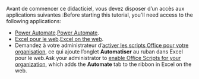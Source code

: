 <span data-ttu-id="d43c8-101">Avant de commencer ce didacticiel, vous devez disposer d’un accès aux applications suivantes :</span><span class="sxs-lookup"><span data-stu-id="d43c8-101">Before starting this tutorial, you'll need access to the following applications:</span></span>

- <span data-ttu-id="d43c8-102">[Power Automate](/power-automate/organization-q-and-a).</span><span class="sxs-lookup"><span data-stu-id="d43c8-102">[Power Automate](/power-automate/organization-q-and-a).</span></span>
- <span data-ttu-id="d43c8-103">[Excel pour le web](https://www.office.com/launch/excel).</span><span class="sxs-lookup"><span data-stu-id="d43c8-103">[Excel on the web](https://www.office.com/launch/excel).</span></span>
- <span data-ttu-id="d43c8-104">Demandez à votre administrateur d’[activer les scripts Office pour votre organisation](https://support.office.com/article/office-scripts-settings-in-m365-19d3c51a-6ca2-40ab-978d-60fa49554dcf), ce qui ajoute l’onglet **Automatiser** au ruban dans Excel pour le web.</span><span class="sxs-lookup"><span data-stu-id="d43c8-104">Ask your administrator to [enable Office Scripts for your organization](https://support.office.com/article/office-scripts-settings-in-m365-19d3c51a-6ca2-40ab-978d-60fa49554dcf), which adds the **Automate** tab to the ribbon in Excel on the web.</span></span>

